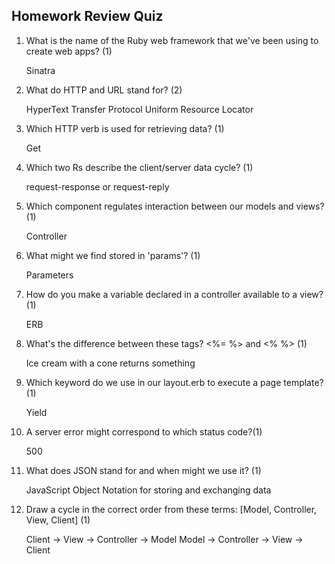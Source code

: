 ## Homework Review Quiz
1. What is the name of the Ruby web framework that we've been using to create web apps? (1)

    Sinatra

2. What do HTTP and URL stand for? (2)

    HyperText Transfer Protocol
    Uniform Resource Locator

3. Which HTTP verb is used for retrieving data? (1)

    Get

4. Which two Rs describe the client/server data cycle? (1)

    request-response or request-reply

5. Which component regulates interaction between our models and views? (1)

    Controller

6. What might we find stored in 'params'? (1)

    Parameters

7. How do you make a variable declared in a controller available to a view? (1)

    ERB

8. What's the difference between these tags?
    <%= %> and <% %> (1)

    Ice cream with a cone returns something

9. Which keyword do we use in our layout.erb to execute a page template? (1)

    Yield

10. A server error might correspond to which status code?(1)

    500

11. What does JSON stand for and when might we use it? (1)

    JavaScript Object Notation for storing and exchanging data

12. Draw a cycle in the correct order from these terms: [Model, Controller, View, Client]  (1)

    Client -> View -> Controller -> Model
    Model -> Controller -> View -> Client
